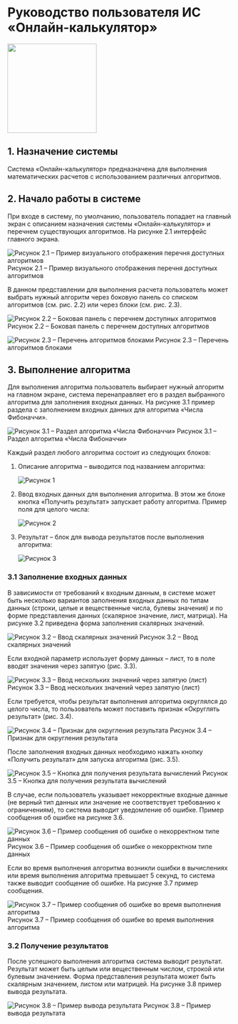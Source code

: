 # Руководство пользователя ИС «Онлайн-калькулятор»

<img src="https://github.com/OMMAT-HSE/.github/blob/master/images/algoscalc_logo.jpg" width="200">

## 1. Назначение системы
Система «Онлайн-калькулятор» предназначена для выполнения математических расчетов с использованием различных алгоритмов.
## 2. Начало работы в системе
При входе в систему, по умолчанию, пользователь попадает на главный экран с описанием назначения системы «Онлайн-калькулятор» и перечнем существующих алгоритмов. На рисунке 2.1 интерфейс главного экрана.

![Рисунок 2.1 – Пример визуального отображения перечня доступных алгоритмов](https://github.com/OMMAT-HSE/algoscalc-docs/blob/Prod/images/rp_2_1.png)
Рисунок 2.1 – Пример визуального отображения перечня доступных алгоритмов

В данном представлении для выполнения расчета пользователь может выбрать нужный алгоритм через боковую панель со списком алгоритмов (см. рис. 2.2) или через блоки (см. рис. 2.3).

![Рисунок 2.2 – Боковая панель с перечнем доступных алгоритмов](https://github.com/OMMAT-HSE/algoscalc-docs/blob/Prod/images/rp_2_2.png)
Рисунок 2.2 – Боковая панель с перечнем доступных алгоритмов

![Рисунок 2.3 – Перечень алгоритмов блоками](https://github.com/OMMAT-HSE/algoscalc-docs/blob/Prod/images/rp_2_3.png)
Рисунок 2.3 – Перечень алгоритмов блоками
## 3. Выполнение алгоритма
Для выполнения алгоритма пользователь выбирает нужный алгоритм на главном экране, система перенаправляет его в раздел выбранного алгоритма для заполнения входных данных. На рисунке 3.1 пример раздела с заполнением входных данных для алгоритма «Числа Фибоначчи».

![Рисунок 3.1 – Раздел алгоритма «Числа Фибоначчи»](https://github.com/OMMAT-HSE/algoscalc-docs/blob/Prod/images/rp_3_1.png)
Рисунок 3.1 – Раздел алгоритма «Числа Фибоначчи»

Каждый раздел любого алгоритма состоит из следующих блоков:
1. Описание алгоритма – выводится под названием алгоритма:

    ![Рисунок 1](https://github.com/OMMAT-HSE/algoscalc-docs/blob/Prod/images/rp__1.png)

2. Ввод входных данных для выполнения алгоритма. В этом же блоке кнопка «Получить результат» запускает работу алгоритма. Пример поля для целого числа:

    ![Рисунок 2](https://github.com/OMMAT-HSE/algoscalc-docs/blob/Prod/images/rp__2.png)

3. Результат – блок для вывода результатов после выполнения алгоритма:

    ![Рисунок 3](https://github.com/OMMAT-HSE/algoscalc-docs/blob/Prod/images/rp__3.png)

### 3.1 Заполнение входных данных
В зависимости от требований к входным данным, в системе может быть несколько вариантов заполнения входных данных по типам данных (строки, целые и вещественные числа, булевы значения) и по форме представления данных (скалярное значение, лист, матрица). На рисунке 3.2 приведена форма заполнения скалярных значений.

![Рисунок 3.2 – Ввод скалярных значений](https://github.com/OMMAT-HSE/algoscalc-docs/blob/Prod/images/rp_3_2.png)
Рисунок 3.2 – Ввод скалярных значений

Если входной параметр использует форму данных – лист, то в поле вводят значения через запятую (рис. 3.3).

![Рисунок 3.3 – Ввод нескольких значений через запятую (лист)](https://github.com/OMMAT-HSE/algoscalc-docs/blob/Prod/images/rp_3_3.png)
Рисунок 3.3 – Ввод нескольких значений через запятую (лист)

Если требуется, чтобы результат выполнения алгоритма округлялся до целого числа, то пользователь может поставить признак «Округлять результат» (рис. 3.4).

![Рисунок 3.4 – Признак для округления результата](https://github.com/OMMAT-HSE/algoscalc-docs/blob/Prod/images/rp_3_4.png)
Рисунок 3.4 – Признак для округления результата

После заполнения входных данных необходимо нажать кнопку «Получить результат» для запуска алгоритма (рис. 3.5).

![Рисунок 3.5 – Кнопка для получения результата вычислений](https://github.com/OMMAT-HSE/algoscalc-docs/blob/Prod/images/rp_3_5.png)
Рисунок 3.5 – Кнопка для получения результата вычислений

В случае, если пользователь указывает некорректные входные данные (не верный тип данных или значение не соответствует требованию к ограничениям), то система выводит уведомление об ошибке. Пример сообщения об ошибке на рисунке 3.6.

![Рисунок 3.6 – Пример сообщения об ошибке о некорректном типе данных](https://github.com/OMMAT-HSE/algoscalc-docs/blob/Prod/images/rp_3_6.png)
Рисунок 3.6 – Пример сообщения об ошибке о некорректном типе данных

Если во время выполнения алгоритма возникли ошибки в вычислениях или время выполнения алгоритма превышает 5 секунд, то система также выводит сообщение об ошибке. На рисунке 3.7 пример сообщения.

![Рисунок 3.7 – Пример сообщения об ошибке во время выполнения алгоритма](https://github.com/OMMAT-HSE/algoscalc-docs/blob/Prod/images/rp_3_7.png)
Рисунок 3.7 – Пример сообщения об ошибке во время выполнения алгоритма

### 3.2 Получение результатов
После успешного выполнения алгоритма система выводит результат. Результат может быть целым или вещественным числом, строкой или булевым значением. Форма представления результата может быть скалярным значением, листом или матрицей. На рисунке 3.8 пример вывода результата.

![Рисунок 3.8 – Пример вывода результата](https://github.com/OMMAT-HSE/algoscalc-docs/blob/Prod/images/rp_3_8.png)
Рисунок 3.8 – Пример вывода результата
